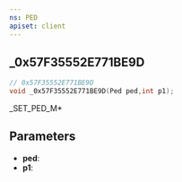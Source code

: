```yaml
---
ns: PED
apiset: client
---
```

## _0x57F35552E771BE9D

```c
// 0x57F35552E771BE9D
void _0x57F35552E771BE9D(Ped ped,int p1);
```

_SET_PED_M*

## Parameters
* **ped**:
* **p1**: